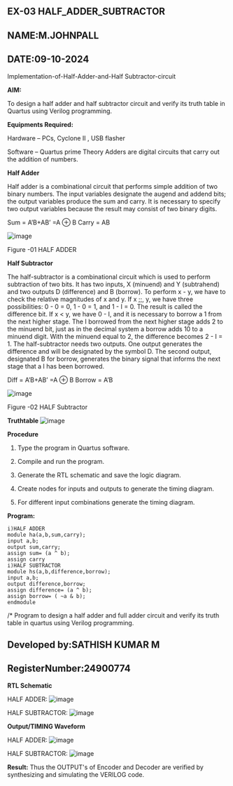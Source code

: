 ## EX-03 HALF_ADDER_SUBTRACTOR
## NAME:M.JOHNPALL
## DATE:09-10-2024
Implementation-of-Half-Adder-and-Half Subtractor-circuit

**AIM:**

To design a half adder and half subtractor circuit and verify its truth table in Quartus using Verilog programming.

**Equipments Required:**

Hardware – PCs, Cyclone II , USB flasher 

Software – Quartus prime Theory Adders are digital circuits that carry out the addition of numbers.

**Half Adder**

Half adder is a combinational circuit that performs simple addition of two binary numbers. The input variables designate the augend and addend bits; the output variables produce the sum and carry. It is necessary to specify two output variables because the result may consist of two binary digits.

Sum = A’B+AB’ =A ⊕ B Carry = AB

![image](https://github.com/naavaneetha/HALF_ADDER_SUBTRACTOR/assets/154305477/bd4a0b2c-cdbc-4184-ab08-81578f121e1f)

Figure -01 HALF ADDER

**Half Subtractor**

The half-subtractor is a combinational circuit which is used to perform subtraction of two bits. It has two inputs, X (minuend) and Y (subtrahend) and two outputs D (difference) and B (borrow). To perform x - y, we have to check the relative magnitudes of x and y. If x ;;, y, we have three possibilities: 0 - 0 = 0, 1 - 0 = 1, and 1 - I = 0. The result is called the difference bit. If x < y, we have 0 - I, and it is necessary to borrow a 1 from the next higher stage. The I borrowed from the next higher stage adds 2 to the minuend bit, just as in the decimal system a borrow adds 10 to a minuend digit. With the minuend equal to 2, the difference becomes 2 - I = 1. The half-subtractor needs two outputs. One output generates the difference and will be designated by the symbol D. The second output, designated B for borrow, generates the binary signal that informs the next stage that a I has been borrowed. 

Diff = A’B+AB’ =A ⊕ B
Borrow = A’B

 ![image](https://github.com/naavaneetha/HALF_ADDER_SUBTRACTOR/assets/154305477/d76b099c-513f-4e7c-843a-e2fd028a531a)

Figure -02 HALF Subtractor

**Truthtable**
![image](https://github.com/user-attachments/assets/b0e13ed2-1f1b-4b46-82ee-ecdd5f99bcaf)

**Procedure**

1.	Type the program in Quartus software.

2.	Compile and run the program.

3.	Generate the RTL schematic and save the logic diagram.

4.	Create nodes for inputs and outputs to generate the timing diagram.

5.	For different input combinations generate the timing diagram.


**Program:**
~~~
i)HALF ADDER
module ha(a,b,sum,carry);
input a,b;
output sum,carry;
assign sum= (a ^ b);
assign carry
i)HALF SUBTRACTOR
module hs(a,b,difference,borrow);
input a,b;
output difference,borrow;
assign difference= (a ^ b);
assign borrow= ( ~a & b);
endmodule
~~~
/* Program to design a half adder and full adder circuit and verify its truth table in quartus using Verilog programming.

## Developed by:SATHISH KUMAR M
## RegisterNumber:24900774

**RTL Schematic**

HALF ADDER:
![image](https://github.com/user-attachments/assets/919fa1d7-ce17-4e04-b9d5-5d1221a1f06f)

HALF SUBTRACTOR:
![image](https://github.com/user-attachments/assets/1deb8ffb-6f40-4fa8-be6e-6eaf1939297c)

**Output/TIMING Waveform**

HALF ADDER:
![image](https://github.com/user-attachments/assets/e8554643-3e02-43ae-88df-767aacced0f4)

HALF SUBTRACTOR:
![image](https://github.com/user-attachments/assets/0df76d69-7083-4447-a3ce-ee30e6a4dac6)

**Result:**
Thus the OUTPUT's of Encoder and Decoder are verified by synthesizing and simulating the VERILOG code.

